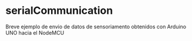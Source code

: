 # serialCommunication
Breve ejemplo de envio de datos de sensoriamento obtenidos con Arduino UNO hacia el NodeMCU
